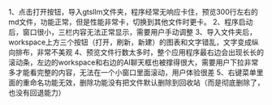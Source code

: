 1、点击打开按钮，导入gtsllm文件夹，程序经常无响应卡住，预览300行左右的md文件，功能正常，但是性能非常卡，切换到其他文件时更卡。
2、程序启动后，窗口很小，三栏内容无法正常显示，需要用户手动调整
3、导入文件夹后，workspace上方三个按钮（打开，刷新，新建）的图表和文字错乱，文字变成纵向排布，非常不美观
4、预览文件行数太多时，整个应用程序最右边会出现长长的滚动条，左边的workspace和右边的AI聊天框也被撑得很大，需要用户下拉非常多才能看完整的内容，无法在一个小窗口里面滚动，用户体验很差
5、右键菜单里面的重命名功能无效，删除功能没有把文件默认删除到回收站（而是彻底删除了，也没有回退能力）